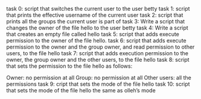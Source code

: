 task 0: script that switches the current user to the user betty
task 1: script that prints the effective username of the current user
task 2: script that prints all the groups the current user is part of
task 3: Write a script that changes the owner of the file hello to the user betty
task 4: Write a script that creates an empty file called hello
task 5: script that adds execute permission to the owner of the file hello.
task 6: script that adds execute permission to the owner and the group owner, and read permission to other users, to the file hello
task 7: script that adds execution permission to the owner, the group owner and the other users, to the file hello
task 8: script that sets the permission to the file hello as follows:

Owner: no permission at all
Group: no permission at all
Other users: all the permissions
task 9: cript that sets the mode of the file hello
task 10: script that sets the mode of the file hello the same as olleh’s mode
